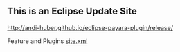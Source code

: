 ## This is an Eclipse Update Site
http://andi-huber.github.io/eclipse-payara-plugin/release/

Feature and Plugins 
[site.xml](site.xml)

